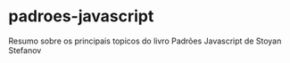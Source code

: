 # padroes-javascript
Resumo sobre os principais topicos do livro Padrões Javascript de Stoyan Stefanov
